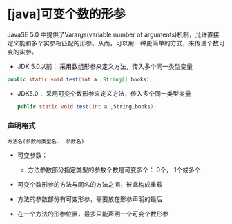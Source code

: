 # [java]可变个数的形参

JavaSE 5.0 中提供了Varargs(variable number of arguments)机制，允许直接定义能和多个实参相匹配的形参。从而，可以用一种更简单的方式，来传递个数可变的实参。 

-  JDK 5.0以前： 采用数组形参来定义方法，传入多个同一类型变量  

  ```java
  public static void test(int a ,String[] books);
  ```

- JDK5.0： 采用可变个数形参来定义方法，传入多个同一类型变量  

  ```java
  public static void test(int a ,String…books);
  ```



### 声明格式

`方法名(参数的类型名...参数名)`

- 可变参数：
  - 方法参数部分指定类型的参数个数是可变多个： 0个， 1个或多个  

- 可变个数形参的方法与同名的方法之间，彼此构成重载  
- 方法的参数部分有可变形参，需要放在形参声明的最后  
- 在一个方法的形参位置，最多只能声明一个可变个数形参  



